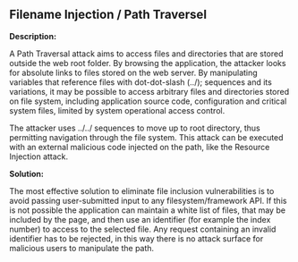 
Filename Injection / Path Traversel 
-------

**Description:**

A Path Traversal attack aims to access files and directories that are stored outside the 
web root folder. By browsing the application, the attacker looks for absolute links to 
files stored on the web server.  By manipulating variables that reference files with 
dot-dot-slash (../); sequences and its variations, it may be possible to access arbitrary 
files and directories stored on file system, including application source code, 
configuration and critical system files, limited by system operational access control. 

The attacker uses ../../
sequences to move up to root directory, thus permitting navigation through the file system.
This attack can be executed with an external malicious code injected on the path, like the
Resource Injection attack. 

**Solution:**

The most effective solution to eliminate file inclusion vulnerabilities is to avoid
passing user-submitted input to any filesystem/framework API. If this is not possible the 
application can maintain a white list of files,  that may be included by the page, and 
then use an identifier (for example the index number) to access to the selected file. Any 
request containing an invalid identifier has to be rejected, in this way there is no 
attack surface for malicious users to manipulate the path. 





	
